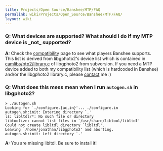 ```yaml
---
title: Projects/Open Source/Banshee/MTP/FAQ
permalink: wiki/Projects/Open_Source/Banshee/MTP/FAQ/
layout: wiki
---
```


### Q: What devices are supported? What should I do if my MTP device is \_not\_ supported?

**A:** Check the
[compatibility](/wiki/Projects/Open_Source/Banshee/MTP/Compatibility "wikilink")
page to see what players Banshee supports. This list is derived from
libgphoto2's device list which is contained in
[camlibs/ptp2/library.c](http://svn.sourceforge.net/viewcvs.cgi/*checkout*/gphoto/trunk/libgphoto2/camlibs/ptp2/library.c)
of libgphoto2 from subversion. If you need a MTP device added to both my
compatibility list (which is hardcoded in Banshee) and/or the libgphoto2
library.c, please [contact](/wiki/Contact "wikilink") me :)

### Q: What does this mess mean when I run `autogen.sh` in libgphoto2?

`> ./autogen.sh`  
`` Looking for `./configure.{ac,in}'... ./configure.in ``  
`` autogen.sh:init: Entering directory `.' ``  
`ls: libltdl/*: No such file or directory`  
`` libtoolize: cannot list files in `/usr/share/libtool/libltdl' ``  
`` Could not create libltdl directory `libltdl'. ``  
`` Leaving `/home/jonathan/libgphoto2' and aborting. ``  
`` autogen.sh:init: Left directory `.' ``

**A:** You are missing libltdl. Be sure to install it!
